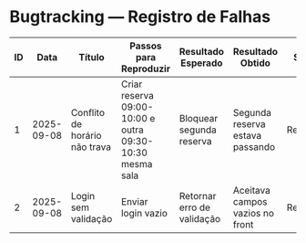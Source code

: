 # Bugtracking — Registro de Falhas

| ID | Data       | Título                        | Passos para Reproduzir                                | Resultado Esperado               | Resultado Obtido                   | Status   | Commit/Correção |
|----|------------|-------------------------------|-------------------------------------------------------|----------------------------------|------------------------------------|----------|------------------|
| 1  | 2025-09-08 | Conflito de horário não trava | Criar reserva 09:00-10:00 e outra 09:30-10:30 mesma sala | Bloquear segunda reserva         | Segunda reserva estava passando     | Resolvido| `ReservaService.criarReserva` verificando `verificarConflitos` |
| 2  | 2025-09-08 | Login sem validação           | Enviar login vazio                                    | Retornar erro de validação       | Aceitava campos vazios no front    | Resolvido| Validação JS e `@NotBlank` no backend |
